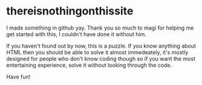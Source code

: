 # thereisnothingonthissite
I made something in github yay. Thank you so much to magi for helping me get started with this, I couldn't have done it without him.

If you haven't found out by now, this is a puzzle. If you know anything about HTML then you should be able to solve it almost immedeately,
it's mostly designed for people who don't know coding though so if you want the most entertaining experience, solve it without looking through the code.

Have fun!
